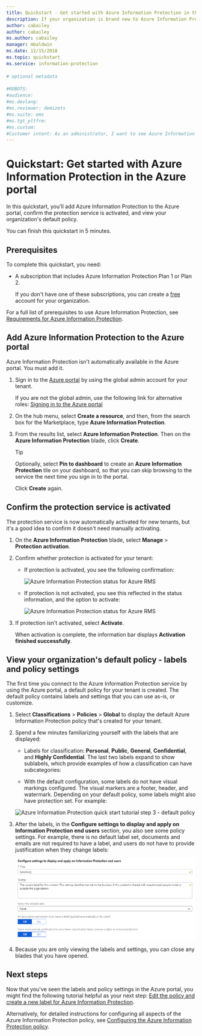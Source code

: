 ```yaml
---
title: Quickstart - Get started with Azure Information Protection in the Azure portal - AIP
description: If your organization is brand new to Azure Information Protection, start here to add the service to the Azure portal, confirm the protection service is activated, and view the policy.
author: cabailey
author: cabailey
ms.author: cabailey
manager: mbaldwin
ms.date: 12/15/2018
ms.topic: quickstart
ms.service: information-protection

# optional metadata

#ROBOTS:
#audience:
#ms.devlang:
#ms.reviewer: demizets
#ms.suite: ems
#ms.tgt_pltfrm:
#ms.custom:
#Customer intent: As an administrator, I want to see Azure Information Protection in the Azure portal so that I can configure the service.
---
```


# Quickstart: Get started with Azure Information Protection in the Azure portal

In this quickstart, you'll add Azure Information Protection to the Azure portal, confirm the protection service is activated, and view your organization's default policy. 

You can finish this quickstart in 5 minutes.

## Prerequisites

To complete this quickstart, you need:

- A subscription that includes Azure Information Protection Plan 1 or Plan 2.
    
    If you don't have one of these subscriptions, you can create a [free](https://portal.office.com/Signup/Signup.aspx?OfferId=87dd2714-d452-48a0-a809-d2f58c4f68b7) account for your organization.

For a full list of prerequisites to use Azure Information Protection, see [Requirements for Azure Information Protection](requirements.md).

## Add Azure Information Protection to the Azure portal

Azure Information Protection isn't automatically available in the Azure portal. You must add it.

1. Sign in to the [Azure portal](https://portal.azure.com) by using the global admin account for your tenant. 
    
    If you are not the global admin, use the following link for alternative roles: [Signing in to the Azure portal](configure-policy.md#signing-in-to-the-azure-portal)

2. On the hub menu, select **Create a resource**, and then, from the search box for the Marketplace, type **Azure Information Protection**. 
    
3. From the results list, select **Azure Information Protection**. Then on the **Azure Information Protection** blade, click **Create**.
    
    > [!TIP] 
    > Optionally, select **Pin to dashboard** to create an **Azure Information Protection** tile on your dashboard, so that you can skip browsing to the service the next time you sign in to the portal.
    
    Click **Create** again.

## Confirm the protection service is activated

The protection service is now automatically activated for new tenants, but it's a good idea to confirm it doesn't need manually activating. 

1. On the **Azure Information Protection** blade, select **Manage** > **Protection activation**.

2. Confirm whether protection is activated for your tenant: 
    
    - If protection is activated, you see the following confirmation:
        
        ![Azure Information Protection status for Azure RMS](./media/info-protect-azurerms-activated.png)
        
    - If protection is not activated, you see this reflected in the status information, and the option to activate:
        
        ![Azure Information Protection status for Azure RMS](./media/info-protect-azurerms-deactivated.png)

3. If protection isn't activated, select **Activate**. 

    When activation is complete, the information bar displays **Activation finished successfully**.

## View your organization's default policy - labels and policy settings

The first time you connect to the Azure Information Protection service by using the Azure portal, a default policy for your tenant is created. The default policy contains labels and settings that you can use as-is, or customize.

1. Select **Classifications** > **Policies** > **Global** to display the default Azure Information Protection policy that's created for your tenant.
    
2. Spend a few minutes familiarizing yourself with the labels that are displayed:
    
    - Labels for classification: **Personal**, **Public**, **General**, **Confidential**, and **Highly Confidential**. The last two labels expand to show sublabels, which provide examples of how a classification can have subcategories:
    
    - With the default configuration, some labels do not have visual markings configured. The visual markers are a footer, header, and watermark. Depending on your default policy, some labels might also have protection set. For example: 
    
    ![Azure Information Protection quick start tutorial step 3 - default policy](./media/info-protect-policy-default-labelsv2.png)
    
3. After the labels, in the **Configure settings to display and apply on Information Protection end users** section, you also see some policy settings. For example, there is no default label set, documents and emails are not required to have a label, and users do not have to provide justification when they change labels:
    
    ![Azure Information Protection quick start tutorial step 3 - default policy](./media/info-protect-policy-default-settings-quickstart.png) 

4. Because you are only viewing the labels and settings, you can close any blades that you have opened.

## Next steps

Now that you've seen the labels and policy settings in the Azure portal, you might find the following tutorial helpful as your next step: [Edit the policy and create a new label for Azure Information Protection](infoprotect-quick-start-tutorial.md).

Alternatively, for detailed instructions for configuring all aspects of the Azure Information Protection policy, see [Configuring the Azure Information Protection policy](configure-policy.md).
